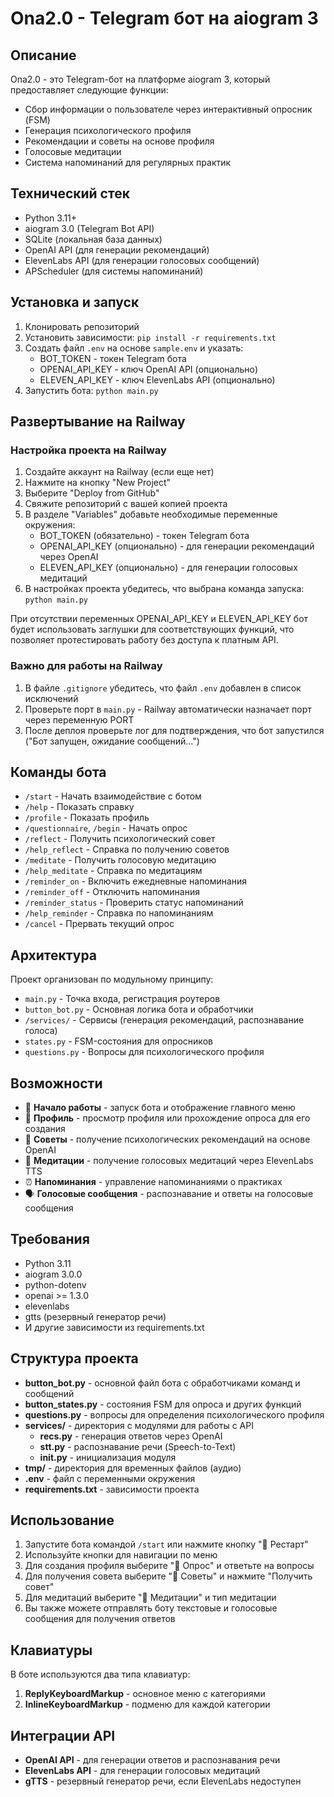 # Ona2.0 - Telegram бот на aiogram 3

## Описание

Ona2.0 - это Telegram-бот на платформе aiogram 3, который предоставляет следующие функции:

* Сбор информации о пользователе через интерактивный опросник (FSM)
* Генерация психологического профиля
* Рекомендации и советы на основе профиля
* Голосовые медитации
* Система напоминаний для регулярных практик

## Технический стек

* Python 3.11+
* aiogram 3.0 (Telegram Bot API)
* SQLite (локальная база данных)
* OpenAI API (для генерации рекомендаций)
* ElevenLabs API (для генерации голосовых сообщений)
* APScheduler (для системы напоминаний)

## Установка и запуск

1. Клонировать репозиторий
2. Установить зависимости: `pip install -r requirements.txt`
3. Создать файл `.env` на основе `sample.env` и указать:  
   * BOT_TOKEN - токен Telegram бота  
   * OPENAI_API_KEY - ключ OpenAI API (опционально)  
   * ELEVEN_API_KEY - ключ ElevenLabs API (опционально)
4. Запустить бота: `python main.py`

## Развертывание на Railway

### Настройка проекта на Railway

1. Создайте аккаунт на Railway (если еще нет)
2. Нажмите на кнопку "New Project"
3. Выберите "Deploy from GitHub"
4. Свяжите репозиторий с вашей копией проекта
5. В разделе "Variables" добавьте необходимые переменные окружения:  
   * BOT_TOKEN (обязательно) - токен Telegram бота  
   * OPENAI_API_KEY (опционально) - для генерации рекомендаций через OpenAI  
   * ELEVEN_API_KEY (опционально) - для генерации голосовых медитаций
6. В настройках проекта убедитесь, что выбрана команда запуска: `python main.py`

При отсутствии переменных OPENAI_API_KEY и ELEVEN_API_KEY бот будет использовать заглушки для соответствующих функций, что позволяет протестировать работу без доступа к платным API.

### Важно для работы на Railway

1. В файле `.gitignore` убедитесь, что файл `.env` добавлен в список исключений
2. Проверьте порт в `main.py` - Railway автоматически назначает порт через переменную PORT
3. После деплоя проверьте лог для подтверждения, что бот запустился ("Бот запущен, ожидание сообщений...")

## Команды бота

* `/start` - Начать взаимодействие с ботом
* `/help` - Показать справку
* `/profile` - Показать профиль
* `/questionnaire`, `/begin` - Начать опрос
* `/reflect` - Получить психологический совет
* `/help_reflect` - Справка по получению советов
* `/meditate` - Получить голосовую медитацию
* `/help_meditate` - Справка по медитациям
* `/reminder_on` - Включить ежедневные напоминания
* `/reminder_off` - Отключить напоминания
* `/reminder_status` - Проверить статус напоминаний
* `/help_reminder` - Справка по напоминаниям
* `/cancel` - Прервать текущий опрос

## Архитектура

Проект организован по модульному принципу:

* `main.py` - Точка входа, регистрация роутеров
* `button_bot.py` - Основная логика бота и обработчики
* `/services/` - Сервисы (генерация рекомендаций, распознавание голоса)
* `states.py` - FSM-состояния для опросников
* `questions.py` - Вопросы для психологического профиля

## Возможности

- 🔄 **Начало работы** - запуск бота и отображение главного меню
- 👤 **Профиль** - просмотр профиля или прохождение опроса для его создания
- 💭 **Советы** - получение психологических рекомендаций на основе OpenAI
- 🧘 **Медитации** - получение голосовых медитаций через ElevenLabs TTS
- ⏰ **Напоминания** - управление напоминаниями о практиках
- 🗣️ **Голосовые сообщения** - распознавание и ответы на голосовые сообщения

## Требования

- Python 3.11
- aiogram 3.0.0
- python-dotenv
- openai >= 1.3.0
- elevenlabs
- gtts (резервный генератор речи)
- И другие зависимости из requirements.txt

## Структура проекта

- **button_bot.py** - основной файл бота с обработчиками команд и сообщений
- **button_states.py** - состояния FSM для опроса и других функций
- **questions.py** - вопросы для определения психологического профиля
- **services/** - директория с модулями для работы с API
  - **recs.py** - генерация ответов через OpenAI
  - **stt.py** - распознавание речи (Speech-to-Text)
  - **__init__.py** - инициализация модуля
- **tmp/** - директория для временных файлов (аудио)
- **.env** - файл с переменными окружения
- **requirements.txt** - зависимости проекта

## Использование

1. Запустите бота командой `/start` или нажмите кнопку "🔄 Рестарт"
2. Используйте кнопки для навигации по меню
3. Для создания профиля выберите "📝 Опрос" и ответьте на вопросы
4. Для получения совета выберите "💭 Советы" и нажмите "Получить совет"
5. Для медитаций выберите "🧘 Медитации" и тип медитации
6. Вы также можете отправлять боту текстовые и голосовые сообщения для получения ответов

## Клавиатуры

В боте используются два типа клавиатур:
1. **ReplyKeyboardMarkup** - основное меню с категориями
2. **InlineKeyboardMarkup** - подменю для каждой категории

## Интеграции API

- **OpenAI API** - для генерации ответов и распознавания речи
- **ElevenLabs API** - для генерации голосовых медитаций
- **gTTS** - резервный генератор речи, если ElevenLabs недоступен 
